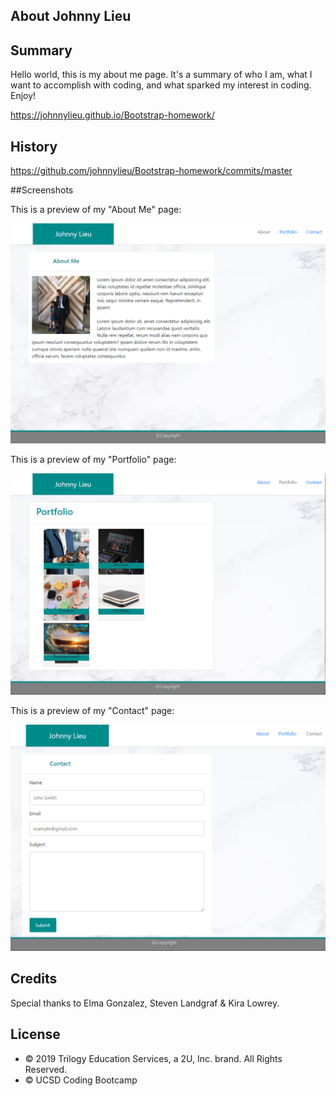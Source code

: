 ## About Johnny Lieu

## Summary

Hello world, this is my about me page. It's a summary of who I am, what I want to accomplish with coding, and what sparked my interest in coding. Enjoy!

https://johnnylieu.github.io/Bootstrap-homework/

## History

https://github.com/johnnylieu/Bootstrap-homework/commits/master

##Screenshots

This is a preview of my "About Me" page:

![About Me](AboutMePage.bmp)

This is a preview of my "Portfolio" page:

![About Me](PortfolioPage.bmp)

This is a preview of my "Contact" page:

![About Me](ContactPage.bmp)

## Credits
Special thanks to Elma Gonzalez, Steven Landgraf & Kira Lowrey.

## License
 
* © 2019 Trilogy Education Services, a 2U, Inc. brand. All Rights Reserved.
* © UCSD Coding Bootcamp
